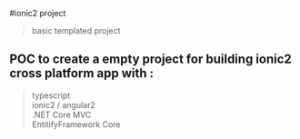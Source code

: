 #ionic2 project
> basic templated project

## POC to create a empty project for building ionic2 cross platform app with :
> typescript  
> ionic2 / angular2  
> .NET Core MVC  
> EntitifyFramework Core
